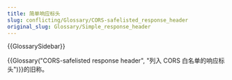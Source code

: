 ```yaml
---
title: 简单响应标头
slug: conflicting/Glossary/CORS-safelisted_response_header
original_slug: Glossary/Simple_response_header
---
```


{{GlossarySidebar}}

{{Glossary("CORS-safelisted response header", "列入 CORS 白名单的响应标头")}}的旧称。
